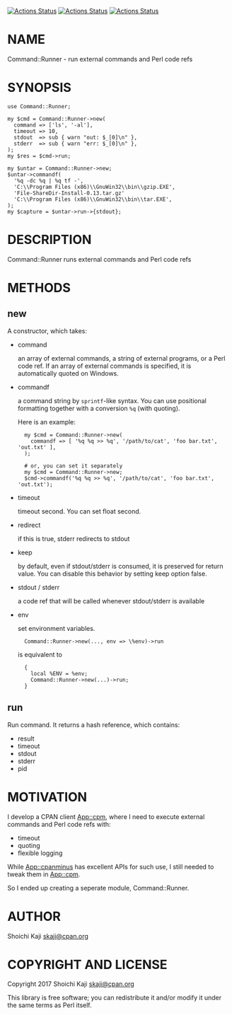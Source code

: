 [![Actions Status](https://github.com/skaji/Command-Runner/workflows/linux/badge.svg)](https://github.com/skaji/Command-Runner/actions)
[![Actions Status](https://github.com/skaji/Command-Runner/workflows/macos/badge.svg)](https://github.com/skaji/Command-Runner/actions)
[![Actions Status](https://github.com/skaji/Command-Runner/workflows/windows/badge.svg)](https://github.com/skaji/Command-Runner/actions)

# NAME

Command::Runner - run external commands and Perl code refs

# SYNOPSIS

    use Command::Runner;

    my $cmd = Command::Runner->new(
      command => ['ls', '-al'],
      timeout => 10,
      stdout  => sub { warn "out: $_[0]\n" },
      stderr  => sub { warn "err: $_[0]\n" },
    );
    my $res = $cmd->run;

    my $untar = Command::Runner->new;
    $untar->commandf(
      '%q -dc %q | %q tf -',
      'C:\\Program Files (x86)\\GnuWin32\\bin\\gzip.EXE',
      'File-ShareDir-Install-0.13.tar.gz'
      'C:\\Program Files (x86)\\GnuWin32\\bin\\tar.EXE',
    );
    my $capture = $untar->run->{stdout};

# DESCRIPTION

Command::Runner runs external commands and Perl code refs

# METHODS

## new

A constructor, which takes:

- command

    an array of external commands, a string of external programs, or a Perl code ref.
    If an array of external commands is specified, it is automatically quoted on Windows.

- commandf

    a command string by `sprintf`-like syntax.
    You can use positional formatting together with a conversion `%q` (with quoting).

    Here is an example:

        my $cmd = Command::Runner->new(
          commandf => [ '%q %q >> %q', '/path/to/cat', 'foo bar.txt', 'out.txt' ],
        );

        # or, you can set it separately
        my $cmd = Command::Runner->new;
        $cmd->commandf('%q %q >> %q', '/path/to/cat', 'foo bar.txt', 'out.txt');

- timeout

    timeout second. You can set float second.

- redirect

    if this is true, stderr redirects to stdout

- keep

    by default, even if stdout/stderr is consumed, it is preserved for return value.
    You can disable this behavior by setting keep option false.

- stdout / stderr

    a code ref that will be called whenever stdout/stderr is available

- env

    set environment variables.

        Command::Runner->new(..., env => \%env)->run

    is equivalent to

        {
          local %ENV = %env;
          Command::Runner->new(...)->run;
        }

## run

Run command. It returns a hash reference, which contains:

- result
- timeout
- stdout
- stderr
- pid

# MOTIVATION

I develop a CPAN client [App::cpm](https://metacpan.org/pod/App%3A%3Acpm), where I need to execute external commands and Perl code refs with:

- timeout
- quoting
- flexible logging

While [App::cpanminus](https://metacpan.org/pod/App%3A%3Acpanminus) has excellent APIs for such use, I still needed to tweak them in [App::cpm](https://metacpan.org/pod/App%3A%3Acpm).

So I ended up creating a seperate module, Command::Runner.

# AUTHOR

Shoichi Kaji <skaji@cpan.org>

# COPYRIGHT AND LICENSE

Copyright 2017 Shoichi Kaji <skaji@cpan.org>

This library is free software; you can redistribute it and/or modify
it under the same terms as Perl itself.
